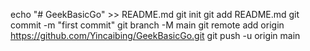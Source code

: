 echo "# GeekBasicGo" >> README.md
git init
git add README.md
git commit -m "first commit"
git branch -M main
git remote add origin https://github.com/Yincaibing/GeekBasicGo.git
git push -u origin main